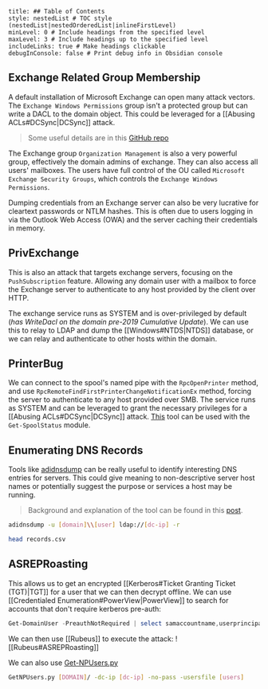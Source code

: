 ```table-of-contents
title: ## Table of Contents
style: nestedList # TOC style (nestedList|nestedOrderedList|inlineFirstLevel)
minLevel: 0 # Include headings from the specified level
maxLevel: 3 # Include headings up to the specified level
includeLinks: true # Make headings clickable
debugInConsole: false # Print debug info in Obsidian console
```
## Exchange Related Group Membership
A default installation of Microsoft Exchange can open many attack vectors.
The `Exchange Windows Permissions` group isn't a protected group but can write a DACL to the domain object. This could be leveraged for a [[Abusing ACLs#DCSync|DCSync]] attack.
> Some useful details are in this [GitHub repo](https://github.com/gdedrouas/Exchange-AD-Privesc)

The Exchange group `Organization Management` is also a very powerful group, effectively the domain admins of exchange. They can also access all users' mailboxes. The users have full control of the OU called `Microsoft Exchange Security Groups`, which controls the `Exchange Windows Permissions`.

Dumping credentials from an Exchange server can also be very lucrative for cleartext passwords or NTLM hashes. This is often due to users logging in via the Outlook Web Access (OWA) and the server caching their credentials in memory.

## PrivExchange
This is also an attack that targets exchange servers, focusing on the `PushSubscription` feature. Allowing any domain user with a mailbox to force the Exchange server to authenticate to any host provided by the client over HTTP.

The exchange service runs as SYSTEM and is over-privileged by default (*has WriteDacl on the domain pre-2019 Cumulative Update*). We can use this to relay to LDAP and dump the [[Windows#NTDS|NTDS]] database, or we can relay and authenticate to other hosts within the domain.

## PrinterBug
We can connect to the spool's named pipe with the `RpcOpenPrinter` method, and use `RpcRemoteFindFirstPrinterChangeNotificationEx` method, forcing the server to authenticate to any host provided over SMB. The service runs as SYSTEM and can be leveraged to grant the necessary privileges for a [[Abusing ACLs#DCSync|DCSync]] attack. [This](http://web.archive.org/web/20200919080216/https://github.com/cube0x0/Security-Assessment) tool can be used with the `Get-SpoolStatus` module.

## Enumerating DNS Records
Tools like [adidnsdump](https://github.com/dirkjanm/adidnsdump) can be really useful to identify interesting DNS entries for servers. This could give meaning to non-descriptive server host names or potentially suggest the purpose or services a host may be running.
> Background and explanation of the tool can be found in this [post](https://dirkjanm.io/getting-in-the-zone-dumping-active-directory-dns-with-adidnsdump/).

```Bash
adidnsdump -u [domain]\\[user] ldap://[dc-ip] -r

head records.csv
```

## ASREPRoasting
This allows us to get an encrypted [[Kerberos#Ticket Granting Ticket (TGT)|TGT]] for a user that we can then decrypt offline. We can use [[Credentialed Enumeration#PowerView|PowerView]] to search for accounts that don't require kerberos pre-auth:
```PowerShell
Get-DomainUser -PreauthNotRequired | select samaccountname,userprincipalname,useraccountcontrol | fl
```

We can then use [[Rubeus]] to execute the attack:
![[Rubeus#ASREPRoasting]]

We can also use [Get-NPUsers.py](https://github.com/SecureAuthCorp/impacket/blob/master/examples/GetNPUsers.py) 
```bash
GetNPUsers.py [DOMAIN]/ -dc-ip [dc-ip] -no-pass -usersfile [users]
```